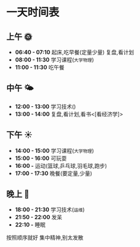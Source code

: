 # 一天时间表
## 上午 🌞
- **06:40 - 07:10** 起床,吃早餐(定量少量) 复盘,看计划 
- **08:00 - 11:30** 学习课程(`大学物理`)
- **11:00 - 11:30** 吃午餐
## 中午 🌤️
- **12:00 - 13:00** 学习技术()
- **13:00 - 14:00** 复盘,看计划,看书<[看经济学]>
## 下午 ☀️
- **14:00 - 15:00** 学习课程(`大学物理`)
- **15:00 - 16:00** 可玩耍
- **16:00 -**       运动(篮球,乒乓球,羽毛球,跑步)
- **17:00 - 17:30** 晚餐(要定量,少量)
## 晚上 🌙
- **18:00 - 21:30** 学习技术(`运维`)
- **21:50 - 22:00** 发呆
- **22:10 -**       睡眠

按照顺序就好
集中精神,别太发散
